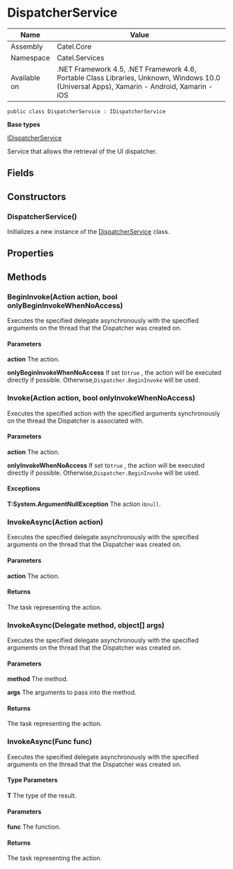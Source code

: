 

# DispatcherService

Name|Value
---|---
Assembly|Catel.Core
Namespace|Catel.Services
Available on|.NET Framework 4.5, .NET Framework 4.6, Portable Class Libraries, Unknown, Windows 10.0 (Universal Apps), Xamarin - Android, Xamarin - iOS

```
public class DispatcherService : IDispatcherService
```

**Base types**

[IDispatcherService](/Catel.Core\Catel\Services\IDispatcherService.md)


Service that allows the retrieval of the UI dispatcher.



## Fields

## Constructors

### DispatcherService()

Initializes a new instance of the [DispatcherService](#) class.



## Properties

## Methods

### BeginInvoke(Action action, bool onlyBeginInvokeWhenNoAccess)

Executes the specified delegate asynchronously with the specified arguments on the thread that the Dispatcher was created on.

#### Parameters

**action**
The action.

**onlyBeginInvokeWhenNoAccess**
If set to`true` , the action will be executed directly if possible. Otherwise,`Dispatcher.BeginInvoke` will be used.



### Invoke(Action action, bool onlyInvokeWhenNoAccess)

Executes the specified action with the specified arguments synchronously on the thread the Dispatcher is associated with.

#### Parameters

**action**
The action.

**onlyInvokeWhenNoAccess**
If set to`true` , the action will be executed directly if possible. Otherwise,`Dispatcher.BeginInvoke` will be used.

#### Exceptions

**T:System.ArgumentNullException**
The action is`null`.



### InvokeAsync(Action action)

Executes the specified delegate asynchronously with the specified arguments on the thread that the Dispatcher was created on.

#### Parameters

**action**
The action.

#### Returns

The task representing the action.



### InvokeAsync(Delegate method, object[] args)

Executes the specified delegate asynchronously with the specified arguments on the thread that the Dispatcher was created on.

#### Parameters

**method**
The method.

**args**
The arguments to pass into the method.

#### Returns

The task representing the action.



### InvokeAsync<T>(Func<T> func)

Executes the specified delegate asynchronously with the specified arguments on the thread that the Dispatcher was created on.

#### Type Parameters

**T**
The type of the result.

#### Parameters

**func**
The function.

#### Returns

The task representing the action.



